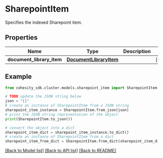 # SharepointItem

Specifies the indexed Sharepoint item.

## Properties

Name | Type | Description | Notes
------------ | ------------- | ------------- | -------------
**document_library_item** | [**DocumentLibraryItem**](DocumentLibraryItem.md) |  | [optional] 

## Example

```python
from cohesity_sdk.cluster.models.sharepoint_item import SharepointItem

# TODO update the JSON string below
json = "{}"
# create an instance of SharepointItem from a JSON string
sharepoint_item_instance = SharepointItem.from_json(json)
# print the JSON string representation of the object
print(SharepointItem.to_json())

# convert the object into a dict
sharepoint_item_dict = sharepoint_item_instance.to_dict()
# create an instance of SharepointItem from a dict
sharepoint_item_from_dict = SharepointItem.from_dict(sharepoint_item_dict)
```
[[Back to Model list]](../README.md#documentation-for-models) [[Back to API list]](../README.md#documentation-for-api-endpoints) [[Back to README]](../README.md)


